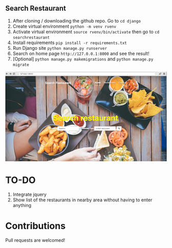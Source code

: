 Search Restaurant
---

1. After cloning / downloading the github repo. Go to `cd django`
2. Create virtual environment  `python -m venv rvenv`
3. Activate virtual environment `source rvenv/bin/activate` then go to `cd searchrestaurant`
4. Install requirements `pip install -r requirements.txt`
5. Run Django site `python manage.py runserver`
6. Search on home page `http://127.0.0.1:8000` and see the result!
7. [Optional] `python manage.py makemigrations` and `python manage.py migrate`

<img src="../images/website.png" >


# TO-DO

1. Integrate jquery
2. Show list of the restaurants in nearby area without having to enter anything


# Contributions

Pull requests are welcomed!
